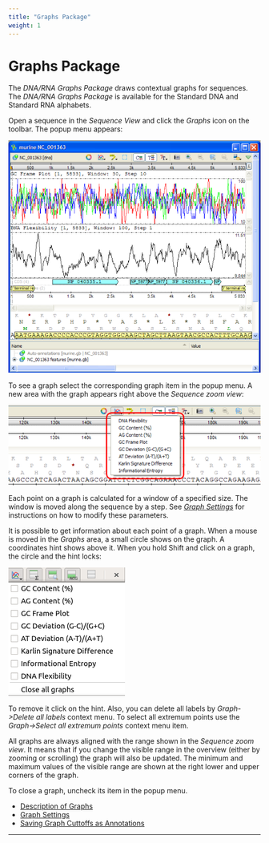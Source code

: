 ```yaml
---
title: "Graphs Package"
weight: 1
---
```



# Graphs Package

The _DNA/RNA Graphs Package_ draws contextual graphs for sequences. The _DNA/RNA Graphs Package_ is available for the Standard DNA and Standard RNA alphabets.

Open a sequence in the _Sequence View_ and click the _Graphs_ icon on the toolbar. The popup menu appears:


![](/images/65929568/65929569.png)

To see a graph select the corresponding graph item in the popup menu. A new area with the graph appears right above the _Sequence zoom view_:


![](/images/65929568/65929570.png)

Each point on a graph is calculated for a window of a specified size. The window is moved along the sequence by a step. See [_Graph Settings_](https://local.ugene.unipro.ru/wiki/display/UUOUM21/Graph+Settings) for instructions on how to modify these parameters.

It is possible to get information about each point of a graph. When a mouse is moved in the _Graphs_ area, a small circle shows on the graph. A coordinates hint shows above it. When you hold Shift and click on a graph, the circle and the hint locks:


![](/images/65929568/65929571.png)

To remove it click on the hint. Also, you can delete all labels by _Graph->Delete all labels_ context menu. To select all extremum points use the _Graph->Select all extremum points_ context menu item.

All graphs are always aligned with the range shown in the _Sequence zoom view_. It means that if you change the visible range in the overview (either by zooming or scrolling) the graph will also be updated. The minimum and maximum values of the visible range are shown at the right lower and upper corners of the graph.

To close a graph, uncheck its item in the popup menu.

*   [Description of Graphs](description-of-graphs.md)
*   [Graph Settings](graph-settings.md)
*   [Saving Graph Cuttoffs as Annotations](saving-graph-cuttoffs-as-annotations.md)


----------------------------------------------------------------------------------------------------------------------------------------------------------------------------------------------------------------------
